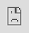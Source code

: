 ```yaml
---
layout: HackTheBox
title:  "HackTheBox - SolidState"
date:   2021-01-22 14:10:00 +0530
categories: Walkthrough HackTheBox
---
```

<p style="font-family:arial;">HackTheBox SolidState<br><br>
</p>
<iframe src="https://drive.google.com/file/d/1A2ujBpB_pVsvuTLTIgG0TJzp72sM58sy/preview" style="position:fixed; top:0px; left:0px; bottom:0px; right:0px; width:100%; height:100%; border:none; margin:0; padding:0; overflow:hidden; z-index:999999;"></iframe>
